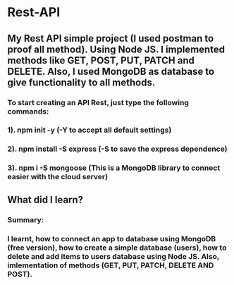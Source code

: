 # Rest-API
## My Rest API simple project (I used postman to proof all method). Using Node JS. I implemented methods like GET, POST, PUT, PATCH and DELETE. Also, I used MongoDB as database to give functionality to all methods.

### To start creating an API Rest, just type the following commands:
### 1). npm init -y (-Y to accept all default settings)
### 2). npm install -S express (-S to save the express dependence)
### 3). npm i -S mongoose (This is a MongoDB library to connect easier with the cloud server)

## What did I learn?
### Summary:
### I learnt, how to connect an app to database using MongoDB (free version), how to create a simple database (users), how to delete and add items to users database using Node JS. Also, imlementation of methods (GET, PUT, PATCH, DELETE AND POST).
